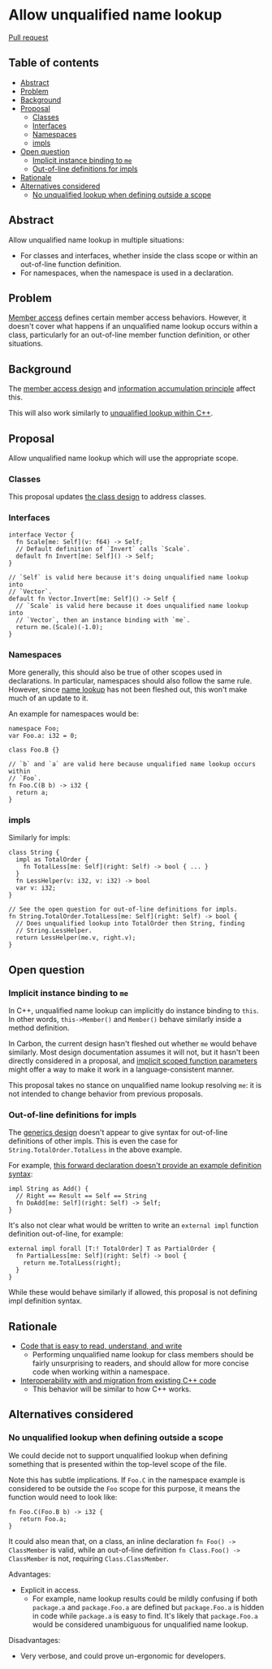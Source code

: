 # Allow unqualified name lookup

<!--
Part of the Carbon Language project, under the Apache License v2.0 with LLVM
Exceptions. See /LICENSE for license information.
SPDX-License-Identifier: Apache-2.0 WITH LLVM-exception
-->

[Pull request](https://github.com/carbon-language/carbon-lang/pull/####)

<!-- toc -->

## Table of contents

-   [Abstract](#abstract)
-   [Problem](#problem)
-   [Background](#background)
-   [Proposal](#proposal)
    -   [Classes](#classes)
    -   [Interfaces](#interfaces)
    -   [Namespaces](#namespaces)
    -   [impls](#impls)
-   [Open question](#open-question)
    -   [Implicit instance binding to `me`](#implicit-instance-binding-to-me)
    -   [Out-of-line definitions for impls](#out-of-line-definitions-for-impls)
-   [Rationale](#rationale)
-   [Alternatives considered](#alternatives-considered)
    -   [No unqualified lookup when defining outside a scope](#no-unqualified-lookup-when-defining-outside-a-scope)

<!-- tocstop -->

## Abstract

Allow unqualified name lookup in multiple situations:

-   For classes and interfaces, whether inside the class scope or within an
    out-of-line function definition.
-   For namespaces, when the namespace is used in a declaration.

## Problem

[Member access](/docs/design/expressions/member_access.md) defines certain
member access behaviors. However, it doesn't cover what happens if an
unqualified name lookup occurs within a class, particularly for an out-of-line
member function definition, or other situations.

## Background

The [member access design](/docs/design/expressions/member_access.md) and
[information accumulation principle](/docs/project/principles/information_accumulation.md)
affect this.

This will also work similarly to
[unqualified lookup within C++](https://en.cppreference.com/w/cpp/language/unqualified_lookup).

## Proposal

Allow unqualified name lookup which will use the appropriate scope.

### Classes

This proposal updates [the class design](/docs/design/classes.md) to address
classes.

### Interfaces

```carbon
interface Vector {
  fn Scale[me: Self](v: f64) -> Self;
  // Default definition of `Invert` calls `Scale`.
  default fn Invert[me: Self]() -> Self;
}

// `Self` is valid here because it's doing unqualified name lookup into
// `Vector`.
default fn Vector.Invert[me: Self]() -> Self {
  // `Scale` is valid here because it does unqualified name lookup into
  // `Vector`, then an instance binding with `me`.
  return me.(Scale)(-1.0);
}
```

### Namespaces

More generally, this should also be true of other scopes used in declarations.
In particular, namespaces should also follow the same rule. However, since
[name lookup](/docs/design/name_lookup.md) has not been fleshed out, this won't
make much of an update to it.

An example for namespaces would be:

```carbon
namespace Foo;
var Foo.a: i32 = 0;

class Foo.B {}

// `b` and `a` are valid here because unqualified name lookup occurs within
// `Foo`.
fn Foo.C(B b) -> i32 {
  return a;
}
```

### impls

Similarly for impls:

```carbon
class String {
  impl as TotalOrder {
    fn TotalLess[me: Self](right: Self) -> bool { ... }
  }
  fn LessHelper(v: i32, v: i32) -> bool
  var v: i32;
}

// See the open question for out-of-line definitions for impls.
fn String.TotalOrder.TotalLess[me: Self](right: Self) -> bool {
  // Does unqualified lookup into TotalOrder then String, finding
  // String.LessHelper.
  return LessHelper(me.v, right.v);
}
```

## Open question

### Implicit instance binding to `me`

In C++, unqualified name lookup can implicitly do instance binding to `this`. In
other words, `this->Member()` and `Member()` behave similarly inside a method
definition.

In Carbon, the current design hasn't fleshed out whether `me` would behave
similarly. Most design documentation assumes it will not, but it hasn't been
directly considered in a proposal, and
[implicit scoped function parameters](https://github.com/carbon-language/carbon-lang/issues/1974)
might offer a way to make it work in a language-consistent manner.

This proposal takes no stance on unqualified name lookup resolving `me`: it is
not intended to change behavior from previous proposals.

### Out-of-line definitions for impls

The [generics design](/docs/design/generics/details.md) doesn't appear to give
syntax for out-of-line definitions of other impls. This is even the case for
`String.TotalOrder.TotalLess` in the above example.

For example,
[this forward declaration doesn't provide an example definition syntax](https://github.com/carbon-language/carbon-lang/blob/trunk/docs/design/generics/details.md#interface-defaults):

```carbon
impl String as Add() {
  // Right == Result == Self == String
  fn DoAdd[me: Self](right: Self) -> Self;
}
```

It's also not clear what would be written to write an `external impl` function
definition out-of-line, for example:

```carbon
external impl forall [T:! TotalOrder] T as PartialOrder {
  fn PartialLess[me: Self](right: Self) -> bool {
    return me.TotalLess(right);
  }
}
```

While these would behave similarly if allowed, this proposal is not defining
impl definition syntax.

## Rationale

-   [Code that is easy to read, understand, and write](/docs/project/goals.md#code-that-is-easy-to-read-understand-and-write)
    -   Performing unqualified name lookup for class members should be fairly
        unsurprising to readers, and should allow for more concise code when
        working within a namespace.
-   [Interoperability with and migration from existing C++ code](/docs/project/goals.md#interoperability-with-and-migration-from-existing-c-code)
    -   This behavior will be similar to how C++ works.

## Alternatives considered

### No unqualified lookup when defining outside a scope

We could decide not to support unqualified lookup when defining something that
is presented within the top-level scope of the file.

Note this has subtle implications. If `Foo.C` in the namespace example is
considered to be outside the `Foo` scope for this purpose, it means the function
would need to look like:

```
fn Foo.C(Foo.B b) -> i32 {
   return Foo.a;
}
```

It could also mean that, on a class, an inline declaration
`fn Foo() -> ClassMember` is valid, while an out-of-line definition
`fn Class.Foo() -> ClassMember` is not, requiring `Class.ClassMember`.

Advantages:

-   Explicit in access.
    -   For example, name lookup results could be mildly confusing if both
        `package.a` and `package.Foo.a` are defined but `package.Foo.a` is
        hidden in code while `package.a` is easy to find. It's likely that
        `package.Foo.a` would be considered unambiguous for unqualified name
        lookup.

Disadvantages:

-   Very verbose, and could prove un-ergonomic for developers.
